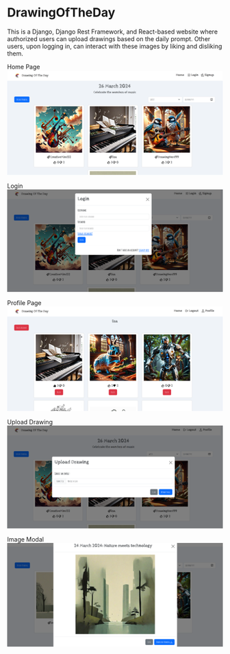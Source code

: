 # DrawingOfTheDay
This is a Django, Django Rest Framework, and React-based website where authorized users can upload drawings based on the daily prompt. Other users, upon logging in, can interact with these images by liking and disliking them.

Home Page
![Home Page](Drawing_Of_The_Day/screenshots/DrawingOfTheDay_home-page.png)


Login
![Login](Drawing_Of_The_Day/screenshots/DrawingOfTheDay_login.png)


Profile Page
![Profile Page](Drawing_Of_The_Day/screenshots/DrawingOfTheDay_profile-page.png)


Upload Drawing
![Upload Drawing](Drawing_Of_The_Day/screenshots/DrawingOfTheDay_upload-drawing.png)


Image Modal
![Image Modal](Drawing_Of_The_Day/screenshots/DrawingOfTheDay_image-modal.png)
